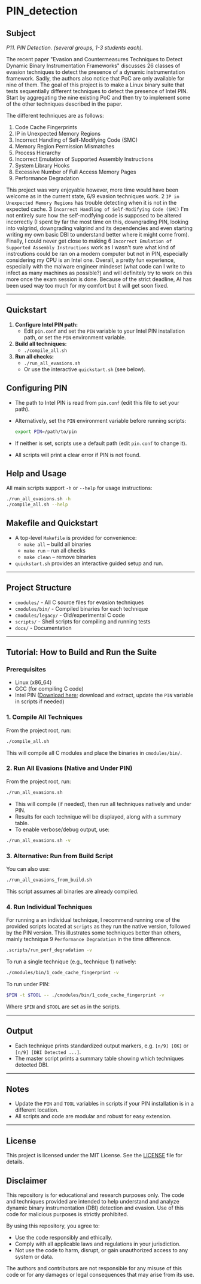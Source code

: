 # PIN_detection

## Subject

*P11. PIN Detection. (several groups, 1-3 students each).*

The recent paper "Evasion and Countermeasures Techniques to Detect Dynamic Binary Instrumentation Frameworks" discusses 26 classes of evasion techniques to detect the presence of a dynamic instrumentation framework. Sadly, the authors also notice that PoC are only available for nine of them. The goal of this project is to make a Linux binary suite that tests sequentially different techniques to detect the presence of Intel PIN. Start by aggregating the nine existing PoC and then try to implement some of the other techniques described in the paper.

The different techniques are as follows:

1. Code Cache Fingerprints
2. IP in Unexpected Memory Regions
3. Incorrect Handling of Self-Modifying Code (SMC)
4. Memory Region Permission Mismatches
5. Process Hierarchy
6. Incorrect Emulation of Supported Assembly Instructions
7. System Library Hooks
8. Excessive Number of Full Access Memory Pages
9. Performance Degradation

This project was very enjoyable however, more time would have been welcome as in the current state, 6/9 evasion techniques work. 2 `IP in Unexpected Memory Regions` has trouble detecting when it is not in the expected cache. 3 `Incorrect Handling of Self-Modifying Code (SMC)` I'm not entirely sure how the self-modfying code is supposed to be altered incorrectly (I spent by far the most time on this, downgrading PIN, looking into valgrind, downgrading valgrind and its dependencies and even starting writing my own basic DBI to understand better where it might come from). Finally, I could never get close to  making 6 `Incorrect Emulation of Supported Assembly Instructions` work as I wasn't sure what kind of instrcutions could be ran on a modern computer but not in PIN, especially considering my CPU is an Intel one.
Overall, a pretty fun experience, especially with the malware engineer mindeset (what code can I write to infect as many machines as possible?) and will definitely try to work on this more once the exam session is done.
Because of the strict deadline, AI has been used way too much for my comfort but it will get soon fixed.

---

## Quickstart

1. **Configure Intel PIN path:**
   - Edit `pin.conf` and set the `PIN` variable to your Intel PIN installation path, or set the `PIN` environment variable.
2. **Build all techniques:**
   - `./compile_all.sh`
3. **Run all checks:**
   - `./run_all_evasions.sh`
   - Or use the interactive `quickstart.sh` (see below).

## Configuring PIN

- The path to Intel PIN is read from `pin.conf` (edit this file to set your path).
- Alternatively, set the `PIN` environment variable before running scripts:

  ```bash
  export PIN=/path/to/pin
  ```

- If neither is set, scripts use a default path (edit `pin.conf` to change it).
- All scripts will print a clear error if PIN is not found.

## Help and Usage

All main scripts support `-h` or `--help` for usage instructions:

```bash
./run_all_evasions.sh -h
./compile_all.sh --help
```

## Makefile and Quickstart

- A top-level `Makefile` is provided for convenience:
  - `make all` – build all binaries
  - `make run` – run all checks
  - `make clean` – remove binaries
- `quickstart.sh` provides an interactive guided setup and run.

---

## Project Structure

- `cmodules/`         - All C source files for evasion techniques
- `cmodules/bin/`     - Compiled binaries for each technique
- `cmodules/legacy/`  - Old/experimental C code
- `scripts/`          - Shell scripts for compiling and running tests
- `docs/`             - Documentation

---

## Tutorial: How to Build and Run the Suite

### Prerequisites

- Linux (x86_64)
- GCC (for compiling C code)
- Intel PIN ([Download here](https://www.intel.com/content/www/us/en/developer/tools/pin/download.html); download and extract, update the `PIN` variable in scripts if needed)

### 1. Compile All Techniques

From the project root, run:

```bash
./compile_all.sh
```

This will compile all C modules and place the binaries in `cmodules/bin/`.

### 2. Run All Evasions (Native and Under PIN)

From the project root, run:

```bash
./run_all_evasions.sh
```

- This will compile (if needed), then run all techniques natively and under PIN.
- Results for each technique will be displayed, along with a summary table.
- To enable verbose/debug output, use:

```bash
./run_all_evasions.sh -v
```

### 3. Alternative: Run from Build Script

You can also use:

```bash
./run_all_evasions_from_build.sh
```

This script assumes all binaries are already compiled.

### 4. Run Individual Techniques

For running a an individual technique, I recommend running one of the provided scripts located at `scripts` as they run the native version, followed by the PIN version. This illustrates some techniques better than others, mainly technique $9$ `Performance Degradation` in the time difference.

```bash
.scripts/run_perf_degradation -v
```

To run a single technique (e.g., technique 1) natively:

```bash
./cmodules/bin/1_code_cache_fingerprint -v
```

To run under PIN:

```bash
$PIN -t $TOOL -- ./cmodules/bin/1_code_cache_fingerprint -v
```

Where `$PIN` and `$TOOL` are set as in the scripts.

---

## Output

- Each technique prints standardized output markers, e.g. `[n/9] [OK]` or `[n/9] [DBI Detected ...]`.
- The master script prints a summary table showing which techniques detected DBI.

---

## Notes

- Update the `PIN` and `TOOL` variables in scripts if your PIN installation is in a different location.
- All scripts and code are modular and robust for easy extension.

---

## License

This project is licensed under the MIT License. See the [LICENSE](LICENSE) file for details.

## Disclaimer

This repository is for educational and research purposes only. The code and techniques provided are intended to help understand and analyze dynamic binary instrumentation (DBI) detection and evasion. Use of this code for malicious purposes is strictly prohibited.

By using this repository, you agree to:
- Use the code responsibly and ethically.
- Comply with all applicable laws and regulations in your jurisdiction.
- Not use the code to harm, disrupt, or gain unauthorized access to any system or data.

The authors and contributors are not responsible for any misuse of this code or for any damages or legal consequences that may arise from its use.
